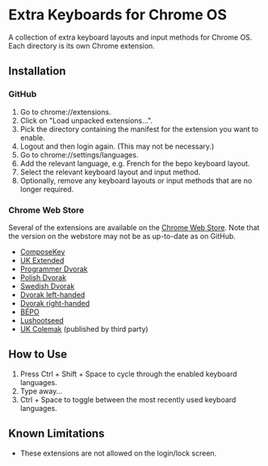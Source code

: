 # Extra Keyboards for Chrome OS

A collection of extra keyboard layouts and input methods for Chrome OS. Each
directory is its own Chrome extension.

## Installation
### GitHub

1. Go to chrome://extensions.
2. Click on "Load unpacked extensions...".
3. Pick the directory containing the manifest for the extension you want to
enable.
4. Logout and then login again. (This may not be necessary.)
5. Go to chrome://settings/languages.
6. Add the relevant language, e.g. French for the bepo keyboard layout.
7. Select the relevant keyboard layout and input method.
8. Optionally, remove any keyboard layouts or input methods that are no longer
required.

### Chrome Web Store

Several of the extensions are available on the [Chrome Web Store](http://chrome.google.com/webstore/).
Note that the version on the webstore may not be as up-to-date as on GitHub.

- [ComposeKey](https://chrome.google.com/webstore/detail/composekey/iijdllfdmhbmlmnbcohgbfagfibpbgba)
- [UK Extended](https://chrome.google.com/webstore/detail/uk-extended/pkbdliadhfopgfdhbldifaakplenbpnd)
- [Programmer Dvorak](https://chrome.google.com/webstore/detail/programmer-dvorak/mogcmmflienoigckdgnkkkafbgkaecbj)
- [Polish Dvorak](https://chrome.google.com/webstore/detail/polish-dvorak/gikieikejljogkfjbijjplfhbmhbmfkf)
- [Swedish Dvorak](https://chrome.google.com/webstore/detail/svorak/ijimhcgeahpgfdcgaheadagkjkiibcnj)
- [Dvorak left-handed](https://chrome.google.com/webstore/detail/dvorak-left/daedidciajfkjpjfmailopfppehmdlkn)
- [Dvorak right-handed](https://chrome.google.com/webstore/detail/dvorak-right/ibmblmkjihglholefminaiddohamopnn)
- [BÉPO](https://chrome.google.com/webstore/detail/b%C3%A9po/pgiknkjjcfcalehnoedjngelcgopgkgc)
- [Lushootseed](https://chrome.google.com/webstore/detail/lushootseed/bdcecklhaeiniooomgajkefmnghopnpk)
- [UK Colemak](https://chrome.google.com/webstore/detail/nionfllpgckhdmcecikpfkonedlmlnop) (published by third party)

## How to Use

1. Press Ctrl + Shift + Space to cycle through the enabled keyboard languages.
2. Type away…
3. Ctrl + Space to toggle between the most recently used keyboard languages.

## Known Limitations
- These extensions are not allowed on the login/lock screen.
